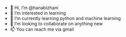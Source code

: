 - 👋 Hi, I’m @hanabizhani
- 👀 I’m interested in learning
- 🌱 I’m currently learning python and machine learning
- 💞️ I’m looking to collaborate on anything new
- 📫 You can reach me via gmail

<!---
hanabizhani/hanabizhani is a ✨ special ✨ repository because its `README.md` (this file) appears on your GitHub profile.
You can click the Preview link to take a look at your changes.
--->
